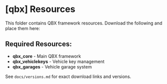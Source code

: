 # [qbx] Resources

This folder contains QBX framework resources. Download the following and place them here:

## Required Resources:
- **qbx_core** - Main QBX framework
- **qbx_vehiclekeys** - Vehicle key management
- **qbx_garages** - Vehicle garage system

See `docs/versions.md` for exact download links and versions.













